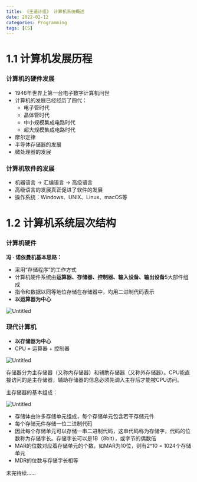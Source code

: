 ```yaml
---
title: 《王道计组》 计算机系统概述
date: 2022-02-12
categories: Programming
tags: [CS]
---
```


# 1.1 计算机发展历程

### 计算机的硬件发展

- 1946年世界上第一台电子数字计算机问世
- 计算机的发展已经经历了四代：
    - 电子管时代
    - 晶体管时代
    - 中小规模集成电路时代
    - 超大规模集成电路时代
- 摩尔定律
- 半导体存储器的发展
- 微处理器的发展

### 计算机软件的发展

- 机器语言 → 汇编语言 → 高级语言
- 高级语言的发展真正促进了软件的发展
- 操作系统：Windows、UNIX、Linux、macOS等

# 1.2 计算机系统层次结构

### 计算机硬件

**冯 · 诺依曼机基本思路：**

- 采用“存储程序”的工作方式
- 计算机硬件系统由**运算器、存储器、控制器、输入设备、输出设备**5大部件组成
- 指令和数据以同等地位存储在存储器中，均用二进制代码表示
- **以运算器为中心**

![Untitled](https://p.ipic.vip/70d183.png)

### 现代计算机

- **以存储器为中心**
- CPU = 运算器 + 控制器

![Untitled](https://p.ipic.vip/vmjhg0.png)

存储器分为主存储器（又称内存储器）和辅助存储器（又称外存储器）。CPU能直接访问的是主存储器，辅助存储器的信息必须先调入主存后才能被CPU访问。

主存储器的基本组成：

![Untitled](https://p.ipic.vip/b6c7q3.png)

- 存储体由许多存储单元组成，每个存储单元包含若干存储元件
- 每个存储元件存储一位二进制代码
- 因此每个存储单元可以存储一串二进制代码，这串代码称为存储字，代码的位数称为存储字长。存储字长可以是1B（8bit），或字节的偶数倍
- MAR的位数对应着存储单元的个数，如MAR为10位，则有2^10 = 1024个存储单元
- MDR的位数与存储字长相等

未完待续……